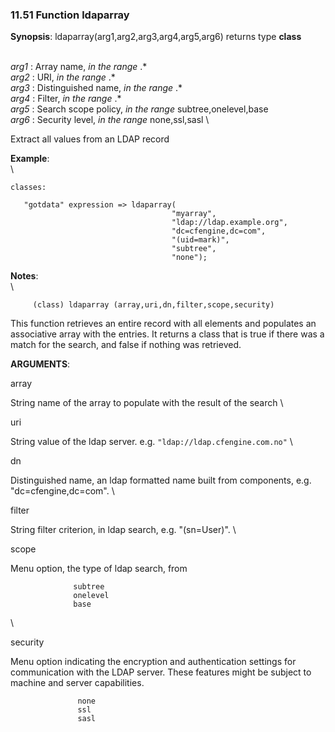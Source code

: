 ### 11.51 Function ldaparray

**Synopsis**: ldaparray(arg1,arg2,arg3,arg4,arg5,arg6) returns type
**class**

\
 *arg1* : Array name, *in the range* .\* \
 *arg2* : URI, *in the range* .\* \
 *arg3* : Distinguished name, *in the range* .\* \
 *arg4* : Filter, *in the range* .\* \
 *arg5* : Search scope policy, *in the range* subtree,onelevel,base \
 *arg6* : Security level, *in the range* none,ssl,sasl \

Extract all values from an LDAP record

**Example**:\
 \

    classes:

       "gotdata" expression => ldaparray(
                                        "myarray",
                                        "ldap://ldap.example.org",
                                        "dc=cfengine,dc=com",
                                        "(uid=mark)",
                                        "subtree",
                                        "none");

**Notes**:\
 \

         
         (class) ldaparray (array,uri,dn,filter,scope,security)
         

This function retrieves an entire record with all elements and populates
an associative array with the entries. It returns a class that is true
if there was a match for the search, and false if nothing was retrieved.

**ARGUMENTS**:

array

String name of the array to populate with the result of the search \

uri

String value of the ldap server. e.g. `"ldap://ldap.cfengine.com.no"` \

dn

Distinguished name, an ldap formatted name built from components, e.g.
"dc=cfengine,dc=com". \

filter

String filter criterion, in ldap search, e.g. "(sn=User)". \

scope

Menu option, the type of ldap search, from

                  subtree
                  onelevel
                  base

\

security

Menu option indicating the encryption and authentication settings for
communication with the LDAP server. These features might be subject to
machine and server capabilities.

                   none
                   ssl
                   sasl

